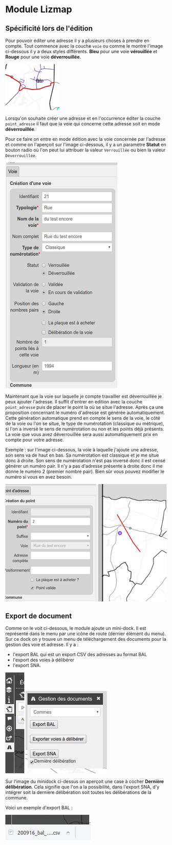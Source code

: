 # Module Lizmap

## Spécificité lors de l'édition

Pour pouvoir éditer une adresse il y a plusieurs choses à prendre en compte. Tout commence avec la couche 
`voie` ou comme le montre l'image ci-dessous il y a deux styles différents. **Bleu** pour une voie 
**vérouillée** et **Rouge** pour une voie **déverrouillée**.

![](./media/styles_voie.png)

Lorsqu'on souhaite créer une adresse et en l'occurrence éditer la couche `point_adresse` il faut que la voie 
qui concerne cette adresse soit en mode **déverrouillée**.

Pour ce faire on entre en mode édition avec la voie concernée par l'adresse et comme on l'aperçoit sur 
l'image ci-dessous, il y a un paramètre **Statut** en bouton radio où l'on peut lui attribuer la valeur 
`Verrouillée` ou bien la valeur `Déverrouillée`.

![](./media/edit_voie.png)

Maintenant que la voie sur laquelle je compte travailler est déverrouillée je peux ajouter l'adresse. Il 
suffit d'entrer en edition avec la couche `point_adresse` puis de placer le point la où se situe l'adresse. 
Après ça une proposition concernant le numéro d'adresse est générée automatiquement. Cette génération 
automatique prend en compte le sens de la voie, le côté de la voie ou l'on se situe, le type de numérotation 
(classique ou métrique), si l'on a inversé le sens de numérotation ou non et les points déjà présents. La 
voie que vous avez déverrouillée sera aussi automatiquement prix en compte pour votre adresse.

Exemple : sur l'image ci-dessous, la voie à laquelle j'ajoute une adresse, son sens va de haut en bas. Sa 
numérotation est classique et je me situe donc à droite. Son sens de numérotation n'est pas inversé donc il 
est censé générer un numéro pair. Il n'y a pas d'adresse présente à droite donc il me donne le numéro 2 
(premier nombre pair). Bien sûr vous pouvez modifier le numéro si vous en avez besoin.

![add_point](./media/add_point.png)

## Export de document

Comme on le voit ci-dessous, le module ajoute un mini-dock. Il est représenté dans le menu par une icône de 
route (dernier élément du menu). Sur ce dock on y trouve un menu de téléchargement des documents pour la 
gestion des voie et adresse. Il y a :
* l'export BAL qui est un export CSV des adresses au format BAL
* l'export des voies à délibérer
* l'export SNA.

![icon_minidock](./media/icon_minidock_export.png) ![minidock](./media/minidock_export.png)

Sur l'image du minidock ci-dessus on aperçoit une case à cocher **Dernière délibération**. Cela signifie
que l'on a la possibilité, dans l'export SNA, d'y intégrer soit la dernière délibération soit toutes les
délibérations de la commune.

Voici un exemple d'export BAL :

![file_downloaded](./media/donwload_file.png)
